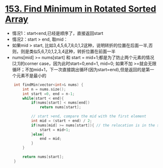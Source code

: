 # [153. Find Minimum in Rotated Sorted Array](https://leetcode.com/problems/find-minimum-in-rotated-sorted-array/#/description)
* 情况1：start<end,已经是顺序了，直接返回start
* 情况2：start > end, 取mid：
* 如果mid > start, 比如3,4,5,6,7,8,0,1,2这种，说明转折的位置在后面一半,否则，则是类似5,6,7,0,1,2,3,4这种，转折位置在前面一半
* nums[mid] >= nums[start] 和 start = mid+1;都是为了防止两个元素的情况[2,1]的corner case，因为此时start=0,end=1, mid=0; 如果不加 >=就会无限循环；不加mid+1，下一次直接跳出循环(因为start=end),但是返回的是第一个元素不是最小的

```C++
    int findMin(vector<int>& nums) {
        int n = nums.size();
        int start =0, end = n-1;
        while(start < end){
            if(nums[start] < nums[end])
                return nums[start];
                
            // start >end, compare the mid with the first element
            int mid = (start + end) / 2;
            if(nums[mid] >= nums[start]){ // the relocation is in the second half
                start = mid+1;
            }else{
                end = mid;
            }
        }
        
        return nums[start];
    }
```

